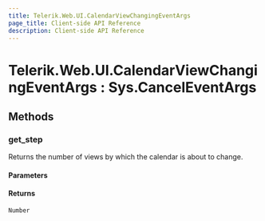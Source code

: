 ```yaml
---
title: Telerik.Web.UI.CalendarViewChangingEventArgs
page_title: Client-side API Reference
description: Client-side API Reference
---
```


# Telerik.Web.UI.CalendarViewChangingEventArgs : Sys.CancelEventArgs 

## Methods

###  get_step

Returns the number of views by which the calendar is about to change.

#### Parameters

#### Returns

`Number` 



